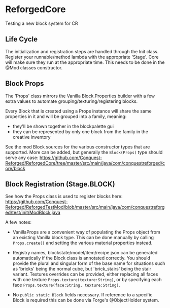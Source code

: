 # ReforgedCore
Testing a new block system for CR

## Life Cycle
The initialization and registration steps are handled through the Init class. Register your runnable/method lambda with the appropriate 'Stage'. Core will make sure they run at the appropriate time. This needs to be done in the @Mod classes constructor.


## Block Props
The 'Props' class mirrors the Vanilla Block.Properties builder with a few extra values to automate grouping/texturing/registering blocks.

Every Block that is created using a Props instance will share the same properties in it and will be grouped into a family, meaning:
 - they'll be shown together in the blockpalette gui
 - they can be represented by only one block from the family in the creative inventory

See the mod Block sources for the various constructor types that are supported. More can be added, but generally the `Block(Props)` type should serve any case:
https://github.com/Conquest-Reforged/ReforgedCore/tree/master/src/main/java/com/conquestreforged/core/block


## Block Registration (Stage.BLOCK)
See how the Props class is used to register blocks here:
https://github.com/Conquest-Reforged/ReforgedTestMod/blob/master/src/main/java/com/conquestreforged/test/init/ModBlock.java

A few notes:
- VanillaProps are a convenient way of populating the Props object from an existing Vanilla block type. This can be done manually by calling `Props.create()` and setting the various material properties instead.

- Registry names, blockstate/model/item/recipe json can be generated automatically if the Block class is annotated correctly. You should provide the plural and singular form of the base name for situations such as 'bricks' being the normal cube, but 'brick_stairs' being the stair variant. Textures overrides can be provided, either replacing all faces with one texture `Props.texture(texture:String)`, or by specifying each face `Props.texture(face:String, texture:String)`.

- No `public static Block` fields necessary. If reference to a specific Block is required this can be done via Forge's @ObjectHolder system.
